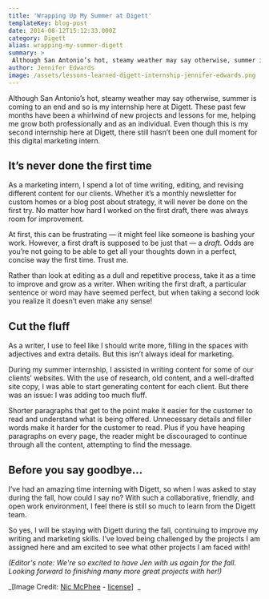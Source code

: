 ```yaml
---
title: 'Wrapping Up My Summer at Digett'
templateKey: blog-post
date: 2014-08-12T15:12:33.000Z
category: Digett
alias: wrapping-my-summer-digett
summary: > 
 Although San Antonio’s hot, steamy weather may say otherwise, summer is coming to an end and so is my internship here at Digett. These past few months have been a whirlwind of new projects and lessons for me, helping me grow both professionally and as an individual. Even though this is my second internship here at Digett, there still hasn’t been one dull moment for this digital marketing intern.
author: Jennifer Edwards
image: /assets/lessons-learned-digett-internship-jennifer-edwards.png
---
```


Although San Antonio’s hot, steamy weather may say otherwise, summer is coming to an end and so is my internship here at Digett. These past few months have been a whirlwind of new projects and lessons for me, helping me grow both professionally and as an individual. Even though this is my second internship here at Digett, there still hasn’t been one dull moment for this digital marketing intern.

It’s never done the first time
------------------------------

As a marketing intern, I spend a lot of time writing, editing, and revising different content for our clients. Whether it’s a monthly newsletter for custom homes or a blog post about strategy, it will never be done on the first try. No matter how hard I worked on the first draft, there was always room for improvement.

At first, this can be frustrating — it might feel like someone is bashing your work. However, a first draft is supposed to be just that — a _draft_. Odds are you’re not going to be able to get all your thoughts down in a perfect, concise way the first time. Trust me.

Rather than look at editing as a dull and repetitive process, take it as a time to improve and grow as a writer. When writing the first draft, a particular sentence or word may have seemed perfect, but when taking a second look you realize it doesn’t even make any sense!

Cut the fluff
-------------

As a writer, I use to feel like I should write more, filling in the spaces with adjectives and extra details. But this isn’t always ideal for marketing.

During my summer internship, I assisted in writing content for some of our clients’ websites. With the use of research, old content, and a well-drafted site copy, I was able to start generating content for each client. But there was an issue: I was adding too much fluff.

Shorter paragraphs that get to the point make it easier for the customer to read and understand what is being offered. Unnecessary details and filler words make it harder for the customer to read. Plus if you have heaping paragraphs on every page, the reader might be discouraged to continue through all the content, attempting to find the message.

Before you say goodbye…
-----------------------

I’ve had an amazing time interning with Digett, so when I was asked to stay during the fall, how could I say no? With such a collaborative, friendly, and open work environment, I feel there is still so much to learn from the Digett team.

So yes, I will be staying with Digett during the fall, continuing to improve my writing and marketing skills. I’ve loved being challenged by the projects I am assigned here and am excited to see what other projects I am faced with!

_(Editor's note: We're so excited to have Jen with us again for the fall. Looking forward to finishing many more great projects with her!)_

_\[Image Credit: [Nic McPhee](https://www.flickr.com/photos/nics_events/2349632625/) - [license](https://creativecommons.org/licenses/by-sa/2.0/)\]  _